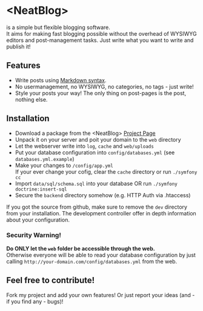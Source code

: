 # &lt;NeatBlog&gt;

is a simple but flexible blogging software.<br />
It aims for making fast blogging possible without the overhead of WYSIWYG editors and post-management tasks. Just write what you want to write and publish it!

## Features

* Write posts using [Markdown syntax][markdown].
* No usermanagement, no WYSIWYG, no categories, no tags - just write!
* Style your posts your way! The only thing on post-pages is the post, nothing else.

## Installation

* Download a package from the &lt;NeatBlog&gt; [Project Page][neatblog]
* Unpack it on your server and poit your domain to the `web` directory
* Let the webserver write into `log`, `cache` and `web/uploads`
* Put your database configuration into `config/databases.yml` (see `databases.yml.example`)
* Make your changes to `/config/app.yml` <br/>
  If your ever change your cofig, clear the `cache` directory or run `./symfony cc`
* Import `data/sql/schema.sql` into your database OR run `./symfony doctrine:insert-sql`
* Secure the `backend` directory somehow (e.g. HTTP Auth via .htaccess)

If you got the source from github, make sure to remove the `dev` directory from your installation. The development controller offer in depth information about your configuration.

### Security Warning!

**Do ONLY let the `web` folder be accessible through the web.**<br />
Otherwise everyone will be able to read your database configuration by just calling `http://your-domain.com/config/databases.yml` from the web.


## Feel free to contribute!

Fork my project and add your own features! Or just report your ideas (and - if you find any - bugs)!



[neatblog]: http://github.com/acetous/NeatBlog
[markdown]: http://daringfireball.net/projects/markdown/syntax